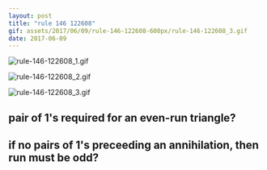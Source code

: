 ```yaml
---
layout: post
title: "rule 146 122608"
gif: assets/2017/06/09/rule-146-122608-600px/rule-146-122608_3.gif
date: 2017-06-09
---
```


![rule-146-122608_1.gif](../../../assets/2017/06/09/rule-146-122608-600px/rule-146-122608_1.gif)

![rule-146-122608_2.gif](../../../assets/2017/06/09/rule-146-122608-600px/rule-146-122608_2.gif)

![rule-146-122608_3.gif](../../../assets/2017/06/09/rule-146-122608-600px/rule-146-122608_3.gif)

## pair of 1's required for an even-run triangle?

## if no pairs of 1's preceeding an annihilation, then run must be odd?

